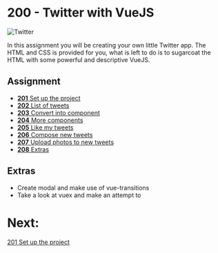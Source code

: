 # 200 - Twitter with VueJS
![Twitter](http://dobloit.se/images/workshop-yrgo/twitter.png)

In this assignment you will be creating your own little Twitter app. The HTML and CSS is provided for you, what is left to do is to sugarcoat the HTML with some powerful and descriptive VueJS.

## Assignment
- [**201** Set up the project](./201-setup.md)
- [**202** List of tweets](./202-list.md)
- [**203** Convert into component](./203-convert-into-components.md)
- [**204** More components](./204-more-components.md)
- [**205** Like my tweets](./205-like-my-tweets.md)
- [**206** Compose new tweets](./206-compose-new-tweets.md)
- [**207** Upload photos to new tweets](./207-upload-photos.md)
- [**208** Extras](./208-extras.md)

## Extras
- Create modal and make use of vue-transitions
- Take a look at vuex and make an attempt to 


# Next:
[201 Set up the project](./201-setup.md)
